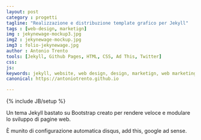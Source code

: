 ```yaml
---
layout: post
category : progetti
tagline: "Realizzazione e distribuzione template grafico per Jekyll"
tags : [web-design, marketign]
img : jekynewage-mockup3.jpg
img2 : jekynewage-mockup.jpg
img3 : folio-jekynewage.jpg
author : Antonio Trento
tools: [Jekyll, Github Pages, HTML, CSS, Ad This, Twitter]
css: 
js: 
keywords: jekyll, website, web design, design, marketign, web marketing
canonical: https://antoniotrento.github.io

---
```

{% include JB/setup %}
<!--more-->
Un tema Jekyll bastato su Bootstrap creato per rendere veloce e modulare lo sviluppo di pagine web. 

È munito di configurazione automatica disqus, add this, google ad sense.
